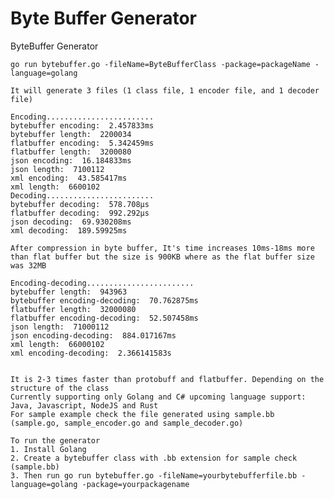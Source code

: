 # Byte Buffer Generator
ByteBuffer Generator

    go run bytebuffer.go -fileName=ByteBufferClass -package=packageName -language=golang
    
    It will generate 3 files (1 class file, 1 encoder file, and 1 decoder file)
    
    Encoding........................
    bytebuffer encoding:  2.457833ms
    bytebuffer length:  2200034
    flatbuffer encoding:  5.342459ms
    flatbuffer length:  3200080
    json encoding:  16.184833ms
    json length:  7100112
    xml encoding:  43.585417ms
    xml length:  6600102
    Decoding........................
    bytebuffer decoding:  578.708µs
    flatbuffer decoding:  992.292µs
    json decoding:  69.930208ms
    xml decoding:  189.59925ms

    After compression in byte buffer, It's time increases 10ms-18ms more than flat buffer but the size is 900KB where as the flat buffer size was 32MB
    
    Encoding-decoding........................
    bytebuffer length:  943963
    bytebuffer encoding-decoding:  70.762875ms
    flatbuffer length:  32000080
    flatbuffer encoding-decoding:  52.507458ms
    json length:  71000112
    json encoding-decoding:  884.017167ms
    xml length:  66000102
    xml encoding-decoding:  2.366141583s

    
    It is 2-3 times faster than protobuff and flatbuffer. Depending on the structure of the class
    Currently supporting only Golang and C# upcoming language support: Java, Javascript, NodeJS and Rust
    For sample example check the file generated using sample.bb (sample.go, sample_encoder.go and sample_decoder.go)

    To run the generator
    1. Install Golang
    2. Create a bytebuffer class with .bb extension for sample check (sample.bb)
    3. Then run go run bytebuffer.go -fileName=yourbytebufferfile.bb -language=golang -package=yourpackagename
